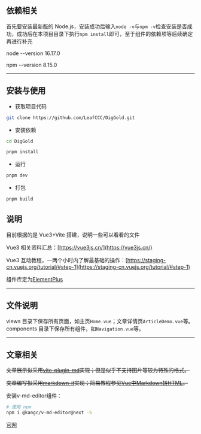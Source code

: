 ## 依赖相关

首先要安装最新版的 Node.js，安装成功后输入`node -v`与`npm -v`检查安装是否成功，成功后在本项目目录下执行`npm install`即可，至于组件的依赖项等后续确定再进行补充

node --version 16.17.0

npm --version 8.15.0

---

## 安装与使用

- 获取项目代码

```bash
git clone https://github.com/LeafCCC/DigGold.git
```

- 安装依赖

```bash
cd DigGold

pnpm install

```

- 运行

```bash
pnpm dev
```

- 打包

```bash
pnpm build
```

## 说明

目前根据的是 Vue3+Vite 搭建，说明一些可以看看的文件

Vue3 相关资料汇总：[https://vue3js.cn/](https://vue3js.cn/)

Vue3 互动教程，一两个小时内了解最基础的操作：[https://staging-cn.vuejs.org/tutorial/#step-1](https://staging-cn.vuejs.org/tutorial/#step-1)

组件库定为[ElementPlus](https://element-plus.gitee.io/zh-CN/)

---

## 文件说明

views 目录下保存所有页面，如主页`Home.vue`；文章详情页`ArticleDemo.vue`等。components 目录下保存所有组件，如`Navigation.vue`等。

---

## 文章相关

~~文章展示拟采用[vite-plugin-md](https://github.com/antfu/vite-plugin-md)实现；但是似乎不支持图片等较为特殊的格式。~~

~~文章编写拟采用[markdown-it](https://markdown-it.docschina.org/api/Core.html#core-new)实现；简易教程参见[Vue中Markdown转HTML](https://www.bilibili.com/video/BV1kf4y1B7Mp)。~~

安装v-md-editor组件：
```bash
# 使用 npm
npm i @kangc/v-md-editor@next -S
```
[官网](https://code-farmer-i.github.io/vue-markdown-editor/zh/)
